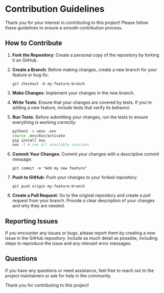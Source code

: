 # Contribution Guidelines

Thank you for your interest in contributing to this project! Please follow these guidelines to ensure a smooth contribution process.

## How to Contribute

1. **Fork the Repository**: Create a personal copy of the repository by forking it on GitHub.

2. **Create a Branch**: Before making changes, create a new branch for your feature or bug fix:
   ```
   git checkout -b my-feature-branch
   ```

3. **Make Changes**: Implement your changes in the new branch.

4. **Write Tests**: Ensure that your changes are covered by tests. If you're adding a new feature, include tests that verify its behavior.

5. **Run Tests**: Before submitting your changes, run the tests to ensure everything is working correctly:
   ```bash
   python3 -m venv .env
   source .env/bin/activate
   pip install nox
   nox -l # see all available sessions
   ```

6. **Commit Your Changes**: Commit your changes with a descriptive commit message:
   ```
   git commit -m "Add my new feature"
   ```

7. **Push to GitHub**: Push your changes to your forked repository:
   ```
   git push origin my-feature-branch
   ```

8. **Create a Pull Request**: Go to the original repository and create a pull request from your branch. Provide a clear description of your changes and why they are needed.

## Reporting Issues

If you encounter any issues or bugs, please report them by creating a new issue in the GitHub repository. Include as much detail as possible, including steps to reproduce the issue and any relevant error messages.

## Questions

If you have any questions or need assistance, feel free to reach out to the project maintainers or ask for help in the community.

Thank you for contributing to this project!
